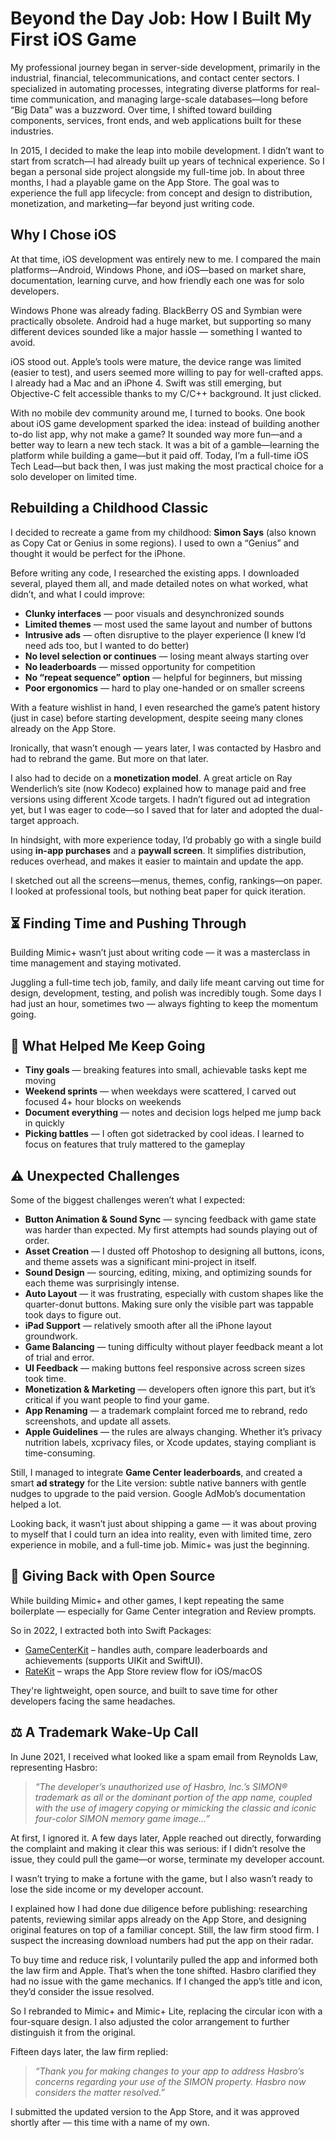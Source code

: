 # Beyond the Day Job: How I Built My First iOS Game

My professional journey began in server-side development, primarily in the industrial, financial, telecommunications, and contact center sectors. I specialized in automating processes, integrating diverse platforms for real-time communication, and managing large-scale databases—long before “Big Data” was a buzzword. Over time, I shifted toward building components, services, front ends, and web applications built for these industries.

In 2015, I decided to make the leap into mobile development. I didn’t want to start from scratch—I had already built up years of technical experience. So I began a personal side project alongside my full-time job. In about three months, I had a playable game on the App Store. The goal was to experience the full app lifecycle: from concept and design to distribution, monetization, and marketing—far beyond just writing code.

## Why I Chose iOS

At that time, iOS development was entirely new to me. I compared the main platforms—Android, Windows Phone, and iOS—based on market share, documentation, learning curve, and how friendly each one was for solo developers.

Windows Phone was already fading. BlackBerry OS and Symbian were practically obsolete. Android had a huge market, but supporting so many different devices sounded like a major hassle — something I wanted to avoid.

iOS stood out. Apple’s tools were mature, the device range was limited (easier to test), and users seemed more willing to pay for well-crafted apps. I already had a Mac and an iPhone 4. Swift was still emerging, but Objective-C felt accessible thanks to my C/C++ background. It just clicked.

With no mobile dev community around me, I turned to books. One book about iOS game development sparked the idea: instead of building another to-do list app, why not make a game? It sounded way more fun—and a better way to learn a new tech stack. It was a bit of a gamble—learning the platform while building a game—but it paid off. Today, I’m a full-time iOS Tech Lead—but back then, I was just making the most practical choice for a solo developer on limited time.

## Rebuilding a Childhood Classic

I decided to recreate a game from my childhood: **Simon Says** (also known as Copy Cat or Genius in some regions). I used to own a “Genius” and thought it would be perfect for the iPhone.

Before writing any code, I researched the existing apps. I downloaded several, played them all, and made detailed notes on what worked, what didn’t, and what I could improve:

* **Clunky interfaces** — poor visuals and desynchronized sounds  
* **Limited themes** — most used the same layout and number of buttons  
* **Intrusive ads** — often disruptive to the player experience (I knew I’d need ads too, but I wanted to do better) 
* **No level selection or continues** — losing meant always starting over  
* **No leaderboards** — missed opportunity for competition  
* **No “repeat sequence” option** — helpful for beginners, but missing  
* **Poor ergonomics** — hard to play one-handed or on smaller screens

With a feature wishlist in hand, I even researched the game’s patent history (just in case) before starting development, despite seeing many clones already on the App Store.

Ironically, that wasn’t enough — years later, I was contacted by Hasbro and had to rebrand the game. But more on that later.

I also had to decide on a **monetization model**. A great article on Ray Wenderlich’s site (now Kodeco) explained how to manage paid and free versions using different Xcode targets. I hadn’t figured out ad integration yet, but I was eager to code—so I saved that for later and adopted the dual-target approach.

In hindsight, with more experience today, I’d probably go with a single build using **in-app purchases** and a **paywall screen**. It simplifies distribution, reduces overhead, and makes it easier to maintain and update the app.

I sketched out all the screens—menus, themes, config, rankings—on paper. I looked at professional tools, but nothing beat paper for quick iteration.

## ⏳ Finding Time and Pushing Through

Building Mimic+ wasn’t just about writing code — it was a masterclass in time management and staying motivated.

Juggling a full-time tech job, family, and daily life meant carving out time for design, development, testing, and polish was incredibly tough. Some days I had just an hour, sometimes two — always fighting to keep the momentum going.

## 🚀 What Helped Me Keep Going

* **Tiny goals** — breaking features into small, achievable tasks kept me moving  
* **Weekend sprints** — when weekdays were scattered, I carved out focused 4+ hour blocks on weekends  
* **Document everything** — notes and decision logs helped me jump back in quickly  
* **Picking battles** — I often got sidetracked by cool ideas. I learned to focus on features that truly mattered to the gameplay

## ⚠️ Unexpected Challenges

Some of the biggest challenges weren’t what I expected:

* **Button Animation & Sound Sync** — syncing feedback with game state was harder than expected. My first attempts had sounds playing out of order.  
* **Asset Creation** — I dusted off Photoshop to designing all buttons, icons, and theme assets was a significant mini-project in itself.
* **Sound Design** — sourcing, editing, mixing, and optimizing sounds for each theme was surprisingly intense.  
* **Auto Layout** — it was frustrating, especially with custom shapes like the quarter-donut buttons. Making sure only the visible part was tappable took days to figure out.   
* **iPad Support** — relatively smooth after all the iPhone layout groundwork.  
* **Game Balancing** — tuning difficulty without player feedback meant a lot of trial and error.  
* **UI Feedback** — making buttons feel responsive across screen sizes took time.  
* **Monetization & Marketing** — developers often ignore this part, but it’s critical if you want people to find your game.  
* **App Renaming** — a trademark complaint forced me to rebrand, redo screenshots, and update all assets.  
* **Apple Guidelines** — the rules are always changing. Whether it’s privacy nutrition labels, xcprivacy files, or Xcode updates, staying compliant is time-consuming.

Still, I managed to integrate **Game Center leaderboards**, and created a smart **ad strategy** for the Lite version: subtle native banners with gentle nudges to upgrade to the paid version. Google AdMob’s documentation helped a lot.

Looking back, it wasn’t just about shipping a game — it was about proving to myself that I could turn an idea into reality, even with limited time, zero experience in mobile, and a full-time job. Mimic+ was just the beginning.

## 🔧 Giving Back with Open Source

While building Mimic+ and other games, I kept repeating the same boilerplate — especially for Game Center integration and Review prompts.

So in 2022, I extracted both into Swift Packages:

- [GameCenterKit](https://github.com/fserrazes/GameCenterKit) – handles auth, compare leaderboards and achievements (supports UIKit and SwiftUI).
- [RateKit](https://github.com/fserrazes/RateKit) – wraps the App Store review flow for iOS/macOS

They're lightweight, open source, and built to save time for other developers facing the same headaches.

## ⚖️ A Trademark Wake-Up Call

In June 2021, I received what looked like a spam email from Reynolds Law, representing Hasbro:

> *“The developer’s unauthorized use of Hasbro, Inc.’s SIMON® trademark as all or the dominant portion of the app name, coupled with the use of imagery copying or mimicking the classic and iconic four-color SIMON memory game image…”*

At first, I ignored it. A few days later, Apple reached out directly, forwarding the complaint and making it clear this was serious: if I didn’t resolve the issue, they could pull the game—or worse, terminate my developer account.

I wasn’t trying to make a fortune with the game, but I also wasn’t ready to lose the side income or my developer account.

I explained how I had done due diligence before publishing: researching patents, reviewing similar apps already on the App Store, and designing original features on top of a familiar concept. Still, the law firm stood firm. I suspect the increasing download numbers had put the app on their radar.

To buy time and reduce risk, I voluntarily pulled the app and informed both the law firm and Apple. That’s when the tone shifted. Hasbro clarified they had no issue with the game mechanics. If I changed the app’s title and icon, they’d consider the issue resolved.

So I rebranded to Mimic+ and Mimic+ Lite, replacing the circular icon with a four-square design. I also adjusted the color arrangement to further distinguish it from the original.

Fifteen days later, the law firm replied:

> *“Thank you for making changes to your app to address Hasbro’s concerns regarding your use of the SIMON property. Hasbro now considers the matter resolved.”*

I submitted the updated version to the App Store, and it was approved shortly after — this time with a name of my own.
